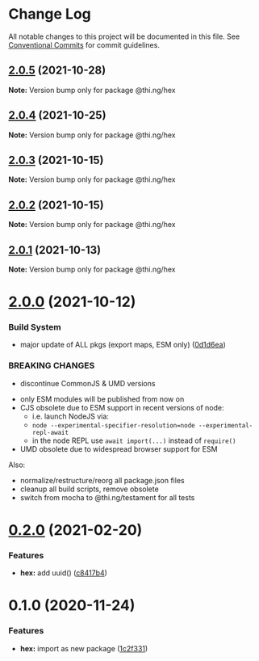 # Change Log

All notable changes to this project will be documented in this file.
See [Conventional Commits](https://conventionalcommits.org) for commit guidelines.

## [2.0.5](https://github.com/thi-ng/umbrella/compare/@thi.ng/hex@2.0.4...@thi.ng/hex@2.0.5) (2021-10-28)

**Note:** Version bump only for package @thi.ng/hex





## [2.0.4](https://github.com/thi-ng/umbrella/compare/@thi.ng/hex@2.0.3...@thi.ng/hex@2.0.4) (2021-10-25)

**Note:** Version bump only for package @thi.ng/hex





## [2.0.3](https://github.com/thi-ng/umbrella/compare/@thi.ng/hex@2.0.2...@thi.ng/hex@2.0.3) (2021-10-15)

**Note:** Version bump only for package @thi.ng/hex





## [2.0.2](https://github.com/thi-ng/umbrella/compare/@thi.ng/hex@2.0.1...@thi.ng/hex@2.0.2) (2021-10-15)

**Note:** Version bump only for package @thi.ng/hex





## [2.0.1](https://github.com/thi-ng/umbrella/compare/@thi.ng/hex@2.0.0...@thi.ng/hex@2.0.1) (2021-10-13)

**Note:** Version bump only for package @thi.ng/hex





# [2.0.0](https://github.com/thi-ng/umbrella/compare/@thi.ng/hex@1.0.4...@thi.ng/hex@2.0.0) (2021-10-12)


### Build System

* major update of ALL pkgs (export maps, ESM only) ([0d1d6ea](https://github.com/thi-ng/umbrella/commit/0d1d6ea9fab2a645d6c5f2bf2591459b939c09b6))


### BREAKING CHANGES

* discontinue CommonJS & UMD versions

- only ESM modules will be published from now on
- CJS obsolete due to ESM support in recent versions of node:
  - i.e. launch NodeJS via:
  - `node --experimental-specifier-resolution=node --experimental-repl-await`
  - in the node REPL use `await import(...)` instead of `require()`
- UMD obsolete due to widespread browser support for ESM

Also:
- normalize/restructure/reorg all package.json files
- cleanup all build scripts, remove obsolete
- switch from mocha to @thi.ng/testament for all tests






#  [0.2.0](https://github.com/thi-ng/umbrella/compare/@thi.ng/hex@0.1.3...@thi.ng/hex@0.2.0) (2021-02-20) 

###  Features 

- **hex:** add uuid() ([c8417b4](https://github.com/thi-ng/umbrella/commit/c8417b4c2fe3eeb664b4131aabe592d612573703)) 

#  0.1.0 (2020-11-24) 

###  Features 

- **hex:** import as new package ([1c2f331](https://github.com/thi-ng/umbrella/commit/1c2f331bfbdc01fd0153e01dcecbab79307a7598))
